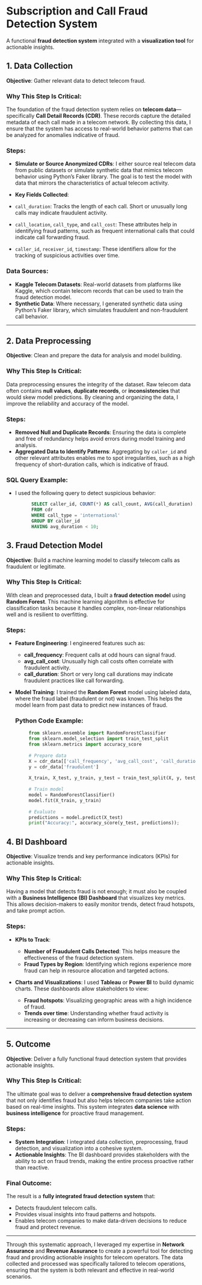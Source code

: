 # Subscription and Call Fraud Detection System

A functional **fraud detection system** integrated with a **visualization tool** for actionable insights.

## 1. **Data Collection**

**Objective**: Gather relevant data to detect telecom fraud.

### Why This Step Is Critical:
The foundation of the fraud detection system relies on **telecom data**—specifically **Call Detail Records (CDR)**. These records capture the detailed metadata of each call made in a telecom network. By collecting this data, I ensure that the system has access to real-world behavior patterns that can be analyzed for anomalies indicative of fraud.

### Steps:
- **Simulate or Source Anonymized CDRs**: I either source real telecom data from public datasets or simulate synthetic data that mimics telecom behavior using Python’s Faker library. The goal is to test the model with data that mirrors the characteristics of actual telecom activity.

- **Key Fields Collected**:
- `call_duration`: Tracks the length of each call. Short or unusually long calls may indicate fraudulent activity.
- `call_location`, `call_type`, and `call_cost`: These attributes help in identifying fraud patterns, such as frequent international calls that could indicate call forwarding fraud.
- `caller_id`, `receiver_id`, `timestamp`: These identifiers allow for the tracking of suspicious activities over time.

### Data Sources:
- **Kaggle Telecom Datasets**: Real-world datasets from platforms like Kaggle, which contain telecom records that can be used to train the fraud detection model.
- **Synthetic Data**: Where necessary, I generated synthetic data using Python’s Faker library, which simulates fraudulent and non-fraudulent call behavior.

---

## 2. **Data Preprocessing**

**Objective**: Clean and prepare the data for analysis and model building.

### Why This Step Is Critical:
Data preprocessing ensures the integrity of the dataset. Raw telecom data often contains **null values**, **duplicate records**, or **inconsistencies** that would skew model predictions. By cleaning and organizing the data, I improve the reliability and accuracy of the model.

### Steps:
- **Removed Null and Duplicate Records**: Ensuring the data is complete and free of redundancy helps avoid errors during model training and analysis.
- **Aggregated Data to Identify Patterns**: Aggregating by `caller_id` and other relevant attributes enables me to spot irregularities, such as a high frequency of short-duration calls, which is indicative of fraud.

### SQL Query Example:
  - I used the following query to detect suspicious behavior:
    ```sql
          SELECT caller_id, COUNT(*) AS call_count, AVG(call_duration) AS avg_duration
          FROM cdr
          WHERE call_type = 'international'
          GROUP BY caller_id
          HAVING avg_duration < 10;

## 3. **Fraud Detection Model**

**Objective**: Build a machine learning model to classify telecom calls as fraudulent or legitimate.

### Why This Step Is Critical:
With clean and preprocessed data, I built a **fraud detection model** using **Random Forest**. This machine learning algorithm is effective for classification tasks because it handles complex, non-linear relationships well and is resilient to overfitting.

### Steps:
- **Feature Engineering**: I engineered features such as:
  - **call_frequency**: Frequent calls at odd hours can signal fraud.
  - **avg_call_cost**: Unusually high call costs often correlate with fraudulent activity.
  - **call_duration**: Short or very long call durations may indicate fraudulent practices like call forwarding.

- **Model Training**: I trained the **Random Forest** model using labeled data, where the fraud label (fraudulent or not) was known. This helps the model learn from past data to predict new instances of fraud.
  
  ### Python Code Example:
     ```python
          from sklearn.ensemble import RandomForestClassifier
          from sklearn.model_selection import train_test_split
          from sklearn.metrics import accuracy_score
          
          # Prepare data
          X = cdr_data[['call_frequency', 'avg_call_cost', 'call_duration']]
          y = cdr_data['fraudulent']
          
          X_train, X_test, y_train, y_test = train_test_split(X, y, test_size=0.3)
          
          # Train model
          model = RandomForestClassifier()
          model.fit(X_train, y_train)
          
          # Evaluate
          predictions = model.predict(X_test)
          print("Accuracy:", accuracy_score(y_test, predictions));


## 4. **BI Dashboard**

**Objective**: Visualize trends and key performance indicators (KPIs) for actionable insights.

### Why This Step Is Critical:
Having a model that detects fraud is not enough; it must also be coupled with a **Business Intelligence (BI) Dashboard** that visualizes key metrics. This allows decision-makers to easily monitor trends, detect fraud hotspots, and take prompt action.

### Steps:
- **KPIs to Track**:
  - **Number of Fraudulent Calls Detected**: This helps measure the effectiveness of the fraud detection system.
  - **Fraud Types by Region**: Identifying which regions experience more fraud can help in resource allocation and targeted actions.
  
- **Charts and Visualizations**:
  I used **Tableau** or **Power BI** to build dynamic charts. These dashboards allow stakeholders to view:
  - **Fraud hotspots**: Visualizing geographic areas with a high incidence of fraud.
  - **Trends over time**: Understanding whether fraud activity is increasing or decreasing can inform business decisions.

---

## 5. **Outcome**

**Objective**: Deliver a fully functional fraud detection system that provides actionable insights.

### Why This Step Is Critical:
The ultimate goal was to deliver a **comprehensive fraud detection system** that not only identifies fraud but also helps telecom companies take action based on real-time insights. This system integrates **data science** with **business intelligence** for proactive fraud management.

### Steps:
- **System Integration**: I integrated data collection, preprocessing, fraud detection, and visualization into a cohesive system.
- **Actionable Insights**: The BI dashboard provides stakeholders with the ability to act on fraud trends, making the entire process proactive rather than reactive.

### Final Outcome:
The result is a **fully integrated fraud detection system** that:
- Detects fraudulent telecom calls.
- Provides visual insights into fraud patterns and hotspots.
- Enables telecom companies to make data-driven decisions to reduce fraud and protect revenue.

---

Through this systematic approach, I leveraged my expertise in **Network Assurance** and **Revenue Assurance** to create a powerful tool for detecting fraud and providing actionable insights for telecom operators. The data collected and processed was specifically tailored to telecom operations, ensuring that the system is both relevant and effective in real-world scenarios.

